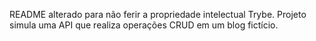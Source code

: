 README alterado para não ferir a propriedade intelectual Trybe.
Projeto simula uma API que realiza operações CRUD em um blog fictício.